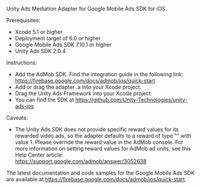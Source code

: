 Unity Ads Mediation Adapter for Google Mobile Ads SDK for iOS

Prerequisites:
- Xcode 5.1 or higher
- Deployment target of 6.0 or higher
- Google Mobile Ads SDK 7.10.1 or higher
- Unity Ads SDK 2.0.4

Instructions:
- Add the AdMob SDK. Find the integration guide in the following link:
  https://firebase.google.com/docs/admob/ios/quick-start
- Add or drag the adapter .a into your Xcode project.
- Drag the Unity Ads Framework into your Xcode project.
- You can find the SDK at https://github.com/Unity-Technologies/unity-ads-ios

Caveats:
- The Unity Ads SDK does not provide specific reward values for its rewarded
  video ads, so the adapter defaults to a reward of type "" with value 1. Please
  override the reward value in the AdMob console.
  For more information on setting reward values for AdMob ad units, see this
  Help Center article: https://support.google.com/admob/answer/3052638

The latest documentation and code samples for the Google Mobile Ads SDK are
available at https://firebase.google.com/docs/admob/ios/quick-start.
